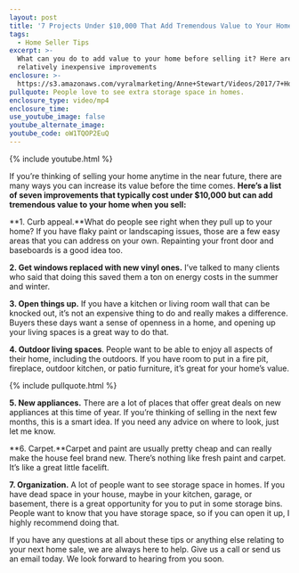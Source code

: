 ```yaml
---
layout: post
title: '7 Projects Under $10,000 That Add Tremendous Value to Your Home'
tags:
  - Home Seller Tips
excerpt: >-
  What can you do to add value to your home before selling it? Here are seven
  relatively inexpensive improvements
enclosure: >-
  https://s3.amazonaws.com/vyralmarketing/Anne+Stewart/Videos/2017/7+Home+Improvements+-+Oregon+Real+Estate+Agent.mp4
pullquote: People love to see extra storage space in homes.
enclosure_type: video/mp4
enclosure_time:
use_youtube_image: false
youtube_alternate_image:
youtube_code: oW1TQOP2EuQ
---
```



{% include youtube.html %}

If you’re thinking of selling your home anytime in the near future, there are many ways you can increase its value before the time comes. **Here’s a list of seven improvements that typically cost under $10,000 but can add tremendous value to your home when you sell:**

**1. Curb appeal.**What do people see right when they pull up to your home? If you have flaky paint or landscaping issues, those are a few easy areas that you can address on your own. Repainting your front door and baseboards is a good idea too.

**2. Get windows replaced with new vinyl ones.** I’ve talked to many clients who said that doing this saved them a ton on energy costs in the summer and winter.

**3. Open things up.** If you have a kitchen or living room wall that can be knocked out, it’s not an expensive thing to do and really makes a difference. Buyers these days want a sense of openness in a home, and opening up your living spaces is a great way to do that.

**4. Outdoor living spaces**. People want to be able to enjoy all aspects of their home, including the outdoors. If you have room to put in a fire pit, fireplace, outdoor kitchen, or patio furniture, it’s great for your home’s value.

{% include pullquote.html %}

**5. New appliances.** There are a lot of places that offer great deals on new appliances at this time of year. If you’re thinking of selling in the next few months, this is a smart idea. If you need any advice on where to look, just let me know.

**6. Carpet.**Carpet and paint are usually pretty cheap and can really make the house feel brand new. There’s nothing like fresh paint and carpet. It’s like a great little facelift.

**7. Organization.** A lot of people want to see storage space in homes. If you have dead space in your house, maybe in your kitchen, garage, or basement, there is a great opportunity for you to put in some storage bins. People want to know that you have storage space, so if you can open it up, I highly recommend doing that.

If you have any questions at all about these tips or anything else relating to your next home sale, we are always here to help. Give us a call or send us an email today. We look forward to hearing from you soon.